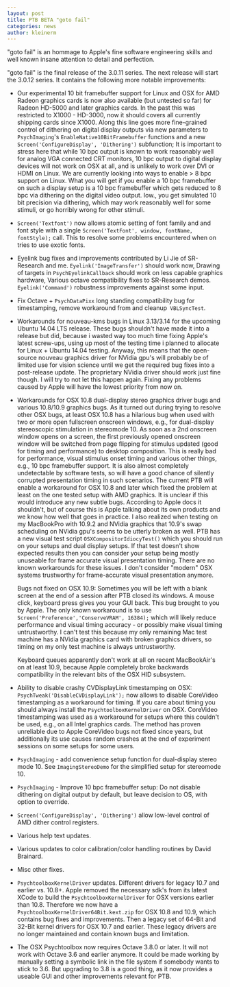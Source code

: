 ```yaml
---
layout: post
title: PTB BETA "goto fail" 
categories: news
author: kleinerm
---
```


"goto fail" is an hommage to Apple's fine software engineering skills and well
known insane attention to detail and perfection.

"goto fail" is the final release of the 3.0.11 series. The next release will
start the 3.0.12 series. It contains the following more notable improvements:

-   Our experimental 10 bit framebuffer support for Linux and OSX for AMD
    Radeon graphics cards is now also available (but untested so far) for
    Radeon HD-5000 and later graphics cards. In the past this was restricted to
    X1000 - HD-3000, now it should covers all currently shipping cards since
    X1000. Along this line goes more fine-grained control of dithering on
    digital display outputs via new parameters to `PsychImaging`'s
    `EnableNative10BitFramebuffer` functions and a new
    `Screen('ConfigureDisplay', 'Dithering')` subfunction; It is important to
    stress here that while 10 bpc output is known to work reasonably well for
    analog VGA connected CRT monitors, 10 bpc output to digital display devices
    will not work on OSX at all, and is unlikely to work over DVI or HDMI on
    Linux. We are currently looking into ways to enable \> 8 bpc support on
    Linux. What you will get if you enable a 10 bpc framebuffer on such a
    display setup is a 10 bpc framebuffer which gets reduced to 8 bpc via
    dithering on the digital video output. Iow., you get simulated 10 bit
    precision via dithering, which may work reasonably well for some stimuli,
    or go horribly wrong for other stimuli.

-   `Screen('Textfont')` now allows atomic setting of font family and and font
    style with a single `Screen('TextFont', window, fontName, fontStyle);` call.
    This to resolve some problems encountered when on tries to use exotic
    fonts.

-   Eyelink bug fixes and improvements contributed by Li Jie of SR-Research and
    me. `Eyelink('ImageTransfer')` should work now, Drawing of targets in
    `PsychEyelinkCallback` should work on less capable graphics hardware, Various
    octave compatibility fixes to SR-Research demos. `Eyelink('Command')`
    robustness improvements against some input.

-   Fix Octave + `PsychDataPixx` long standing compatibility bug for
    timestamping, remove workaround from and cleanup` VBLSyncTest`.

-   Workarounds for nouveau-kms bugs in Linux 3.13/3.14 for the upcoming Ubuntu
    14.04 LTS release. These bugs shouldn't have made it into a release but
    did, because i wasted way too much time fixing Apple's latest screw-ups,
    using up most of the testing time i planned to allocate for Linux + Ubuntu
    14.04 testing. Anyway, this means that the open-source nouveau graphics
    driver for NVidia gpu's will probably be of limited use for vision science
    until we get the required bug fixes into a post-release update. The
    proprietary NVidia driver should work just fine though. I will try to not
    let this happen again. Fixing any problems caused by Apple will have the
    lowest priority from now on.

-   Workarounds for OSX 10.8 dual-display stereo graphics driver bugs and
    various 10.8/10.9 graphics bugs. As it turned out during trying to resolve
    other OSX bugs, at least OSX 10.8 has a hilarious bug when used with two or
    more open fullscreen onscreen windows, e.g., for dual-display stereoscopic
    stimulation in stereomode 10. As soon as a 2nd onscreen window opens on a
    screen, the first previously opened onscreen window will be switched from
    page flipping for stimulus updated (good for timing and performance) to
    desktop composition. This is really bad for performance, visual stimulus
    onset timing and various other things, e.g., 10 bpc framebuffer support. It
    is also almost completely undetectable by software tests, so will have a
    good chance of silently corrupted presentation timing in such scenarios.
    The current PTB will enable a workaround for OSX 10.8 and later which fixed
    the problem at least on the one tested setup with AMD graphics. It is
    unclear if this would introduce any new subtle bugs. According to Apple
    docs it shouldn't, but of course this is Apple talking about its own
    products and we know how well that goes in practice. I also realized when
    testing on my MacBookPro with 10.9.2 and NVidia graphics that 10.9's swap
    scheduling on NVidia gpu's seems to be utterly broken as well. PTB has a
    new visual test script `OSXCompositorIdiocyTest()` which you should run on
    your setups and dual display setups. If that test doesn't show expected
    results then you can consider your setup being mostly unuseable for frame
    accurate visual presentation timing. There are no known workarounds for
    these issues. I don't consider "modern" OSX systems trustworthy for
    frame-accurate visual presentation anymore.

    Bugs not fixed on OSX 10.9: Sometimes you will be left with a blank screen at
    the end of a session after PTB closed its windows. A mouse click, keyboard
    press gives you your GUI back. This bug brought to you by Apple. The only known
    workaround is to use `Screen('Preference','ConserveVRAM', 16384);` which will
    likely reduce performance and visual timing accuracy - or possibly make visual
    timing untrustworthy. I can't test this because my only remaining Mac test
    machine has a NVidia graphics card with broken graphics drivers, so timing on
    my only test machine is always untrustworthy.

    Keyboard queues apparently don't work at all on recent MacBookAir's on at least
    10.9, because Apple completely broke backwards compatibility in the relevant
    bits of the OSX HID subsystem.

-   Ability to disable crashy CVDisplayLink timestamping on OSX:
    `PsychTweak('DisableCVDisplayLink');` now allows to disable CoreVideo
    timestamping as a workaround for timing. If you care about timing you
    should always install the `PsychtoolboxKernelDriver` on OSX. CoreVideo
    timestamping was used as a workaround for setups where this couldn't be
    used, e.g., on all Intel graphics cards. The method has proven unreliable
    due to Apple CoreVideo bugs not fixed since years, but additionally its use
    causes random crashes at the end of experiment sessions on some setups for
    some users.

-   `PsychImaging` - add convenience setup function for dual-display stereo mode 10.
    See `ImagingStereoDemo` for the simplified setup for stereomode 10.

-   `PsychImaging` - Improve 10 bpc framebuffer setup: Do not disable dithering
    on digital output by default, but leave decision to OS, with option to
    override.

-   `Screen('ConfigureDisplay', 'Dithering')` allow low-level control of AMD
    dither control registers.

-   Various help text updates.

-   Various updates to color calibration/color handling routines by David
    Brainard.

-   Misc other fixes.

-   `PsychtoolboxKernelDriver` updates. Different drivers for legacy 10.7 and
    earlier vs. 10.8+. Apple removed the necessary sdk's from its latest XCode
    to build the `PsychtoolboxKernelDriver` for OSX versions earlier than 10.8.
    Therefore we now have a `PsychtoolboxKernelDriver64Bit.kext.zip` for OSX 10.8
    and 10.9, which contains bug fixes and improvements. Then a legacy set of
    64-Bit and 32-Bit kernel drivers for OSX 10.7 and earlier. These legacy
    drivers are no longer maintained and contain known bugs and limitation.

-   The OSX Psychtoolbox now requires Octave 3.8.0 or later. It will not work
    with Octave 3.6 and earlier anymore. It could be made working by manually
    setting a symbolic link in the file system if somebody wants to stick to
    3.6. But upgrading to 3.8 is a good thing, as it now provides a useable GUI
    and other improvements relevant for PTB.
